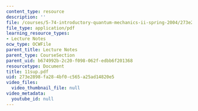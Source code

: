 ```yaml
---
content_type: resource
description: ''
file: /courses/5-74-introductory-quantum-mechanics-ii-spring-2004/273e2898fa284bf0c565a25ad14820e5_11sup.pdf
file_type: application/pdf
learning_resource_types:
- Lecture Notes
ocw_type: OCWFile
parent_title: Lecture Notes
parent_type: CourseSection
parent_uid: b674992b-2c20-f098-062f-edbb6f201368
resourcetype: Document
title: 11sup.pdf
uid: 273e2898-fa28-4bf0-c565-a25ad14820e5
video_files:
  video_thumbnail_file: null
video_metadata:
  youtube_id: null
---
```

